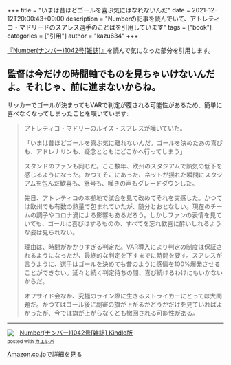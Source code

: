 +++
title = "いまは昔ほどゴールを喜ぶ気にはなれないんだ"
date = 2021-12-12T20:00:43+09:00
description = "Numberの記事を読んでいて、アトレティコ・マドリードのスアレス選手のことばを引用しています"
tags = ["book"]
categories = ["引用"]
author = "kazu634"
+++

<a href="https://www.amazon.co.jp/Number-%E3%83%8A%E3%83%B3%E3%83%90%E3%83%BC-1042%E5%8F%B7-%E9%9B%91%E8%AA%8C-Number%E7%B7%A8%E9%9B%86%E9%83%A8-ebook/dp/B09NLTS28T?keywords=number+%E9%9B%91%E8%AA%8C&qid=1641792926&sprefix=number%2Caps%2C152&sr=8-2&linkCode=li2&tag=simsnes-22&linkId=2fb2e01b84a5bc5735152ce6d8322733&language=ja_JP&ref_=as_li_ss_il" target="_blank" rel="nofollow" rel="nofollow">『Number(ナンバー)1042号[雑誌]』</a>を読んで気になった部分を引用します。

## 監督は今だけの時間軸でものを見ちゃいけないんだよ。それじゃ、前に進まないからね。
サッカーでゴールが決まってもVARで判定が覆される可能性があるため、簡単に喜べなくなってしまったことを嘆いています:

> アトレティコ・マドリーのルイス・スアレスが嘆いていた。
>
> 「いまは昔ほどゴールを喜ぶ気に離れないんだ。ゴールを決めたあの喜びも、アドレナリンも、疑念とともにどこかへ行ってしまう」
>
> スタンドのファンも同じだ。ここ数年、欧州のスタジアムで熱気の低下を感じるようになった。かつてそこにあった、ネットが揺れた瞬間にスタジアムを包んだ歓喜も、怒号も、嘆きの声もグレードダウンした。
>
> 先日、アトレティコの本拠地で試合を見て改めてそれを実感した。かつては欧州でも有数の熱量で包まれていたが、随分とおとなしい。現在のチームの調子やコロナ渦による影響もあるだろう。しかしファンの表情を見ていても、ゴールに喜びはするものの、すべてを忘れ歓喜に酔いしれるような姿は見られない。
>
> 理由は、時間がかかりすぎる判定だ。VAR導入により判定の制度は保証されるようになったが、最終的な判定を下すまでに時間を要す。スアレスが言うように、選手はゴールを決めても昔のように感情を100%爆発させることができない。延々と続く判定待ちの間、喜び続けるわけにもいかないからだ。
>
> オフサイド会なか、究極のライン際に生きるストライカーにとっては大問題だ。かつてはゴール後に副審の旗が上がるかどうかだけを見ていればよかったが、今では旗が上がらなくとも撤回される可能性がある。

<hr>
<div class="krb-amzlt-box" style="margin-bottom:0px;"><div class="krb-amzlt-image" style="float:left;margin:0px 12px 1px 0px;"><a href="https://www.amazon.co.jp/Number-%E3%83%8A%E3%83%B3%E3%83%90%E3%83%BC-1042%E5%8F%B7-%E9%9B%91%E8%AA%8C-Number%E7%B7%A8%E9%9B%86%E9%83%A8-ebook/dp/B09NLTS28T?keywords=number+%E9%9B%91%E8%AA%8C&qid=1641792926&sprefix=number%2Caps%2C152&sr=8-2&linkCode=li2&tag=simsnes-22&linkId=2fb2e01b84a5bc5735152ce6d8322733&language=ja_JP&ref_=as_li_ss_il" target="_blank" rel="nofollow" rel="nofollow"><img border="0" src="//ws-fe.amazon-adsystem.com/widgets/q?_encoding=UTF8&ASIN=B09NLTS28T&Format= _SL250_&ID=AsinImage&MarketPlace=JP&ServiceVersion=20070822&WS=1&tag=simsnes-22&language=ja_JP" ></a><img src="https://ir-jp.amazon-adsystem.com/e/ir?t=simsnes-22&language=ja_JP&l=li2&o=9&a=B09NLTS28T" width="1" height="1" border="0" alt="" style="border:none !important; margin:0px !important;" /></div><div class="krb-amzlt-info" style="line-height:120%; margin-bottom: 10px"><div class="krb-amzlt-name" style="margin-bottom:10px;line-height:120%"><a href="https://www.amazon.co.jp/Number-%E3%83%8A%E3%83%B3%E3%83%90%E3%83%BC-1042%E5%8F%B7-%E9%9B%91%E8%AA%8C-Number%E7%B7%A8%E9%9B%86%E9%83%A8-ebook/dp/B09NLTS28T?keywords=number+%E9%9B%91%E8%AA%8C&qid=1641792926&sprefix=number%2Caps%2C152&sr=8-2&linkCode=li2&tag=simsnes-22&linkId=2fb2e01b84a5bc5735152ce6d8322733&language=ja_JP&ref_=as_li_ss_il" name="amazletlink" target="_blank" rel="nofollow" rel="nofollow">Number(ナンバー)1042号[雑誌] Kindle版</a><div class="krb-amzlt-powered-date" style="font-size:80%;margin-top:5px;line-height:120%">posted with <a href="https://kaereba.com/wind/" title="amazlet" target="_blank" rel="nofollow" rel="nofollow">カエレバ</a></div></div><div class="krb-amzlt-detail"></div><div class="krb-amzlt-sub-info" style="float: left;"><div class="krb-amzlt-link" style="margin-top: 5px"><a href="https://www.amazon.co.jp/Number-%E3%83%8A%E3%83%B3%E3%83%90%E3%83%BC-1042%E5%8F%B7-%E9%9B%91%E8%AA%8C-Number%E7%B7%A8%E9%9B%86%E9%83%A8-ebook/dp/B09NLTS28T?keywords=number+%E9%9B%91%E8%AA%8C&qid=1641792926&sprefix=number%2Caps%2C152&sr=8-2&linkCode=li2&tag=simsnes-22&linkId=2fb2e01b84a5bc5735152ce6d8322733&language=ja_JP&ref_=as_li_ss_il" name="amazletlink" target="_blank" rel="nofollow" rel="nofollow">Amazon.co.jpで詳細を見る</a></div></div></div><div class="krb-amzlt-footer" style="clear: left"></div></div>